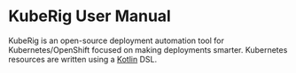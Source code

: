 # KubeRig User Manual

KubeRig is an open-source deployment automation tool for Kubernetes/OpenShift focused on making deployments smarter.
Kubernetes resources are written using a [Kotlin](https://kotlinlang.org/) DSL.